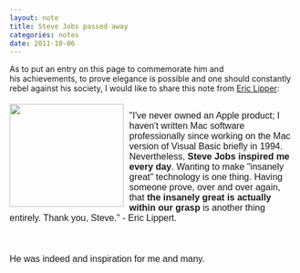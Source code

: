 ```yaml
---
layout: note
title: Steve Jobs passed away
categories: notes
date: 2011-10-06
---
```

As to put an entry on this page to commemorate him and his achievements, to prove elegance is possible and one should constantly rebel against his society, I would like to share this note from <a href="http://blogs.msdn.com/b/ericlippert/archive/2011/10/06/insanely-great.aspx" rel="nofollow" target="_blank">Eric Lipper</a>:
<div><div style="display:inline;float:left;margin-top:5px;margin-right:10px;margin-bottom:0px;margin-left:0px"><img border="0" height="181" src="https://sites.google.com/site/btabibian/_/rsrc/1317935317284/notes/stevejobspassedaway/t_hero.png" width="200"/></div><br/></div><div><span style="font-family:arial,sans-serif;line-height:normal"><font size="3">"I've never owned an Apple product; I haven't written Mac software professionally since working on the Mac version of Visual Basic briefly in 1994. Nevertheless, <strong>Steve Jobs inspired me every day</strong>. Wanting to make "insanely great" technology is one thing. Having someone prove, over and over again, that <strong>the insanely great is actually within our grasp</strong> is another thing entirely. Thank you, Steve." - Eric Lippert.</font></span></div><div><span style="font-family:arial,sans-serif;line-height:normal"><font size="3"><br/></font></span></div><div><font size="3"><font face="arial, sans-serif"><span style="line-height:normal"><br/></span></font></font></div><div><font size="3"><font face="arial, sans-serif"><span style="line-height:normal"><br/></span></font></font></div><div><font size="3"><font face="arial, sans-serif"><span style="line-height:normal">He was indeed and inspiration for me and many. </span></font></font></div>